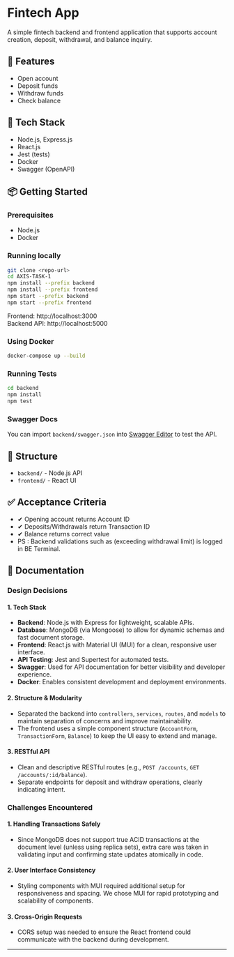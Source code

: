 # Fintech App

A simple fintech backend and frontend application that supports account creation, deposit, withdrawal, and balance inquiry.

## 🚀 Features
- Open account
- Deposit funds
- Withdraw funds
- Check balance

## 🧱 Tech Stack
- Node.js, Express.js
- React.js
- Jest (tests)
- Docker
- Swagger (OpenAPI)

## 📦 Getting Started
### Prerequisites
- Node.js
- Docker

### Running locally
```bash
git clone <repo-url>
cd AXIS-TASK-1
npm install --prefix backend
npm install --prefix frontend
npm start --prefix backend
npm start --prefix frontend
```
Frontend: http://localhost:3000  
Backend API: http://localhost:5000

### Using Docker
```bash
docker-compose up --build
```

### Running Tests
```bash
cd backend
npm install
npm test
```

### Swagger Docs
You can import `backend/swagger.json` into [Swagger Editor](https://editor.swagger.io/) to test the API.

## 📂 Structure
- `backend/` - Node.js API
- `frontend/` - React UI

## ✅ Acceptance Criteria
- ✔ Opening account returns Account ID
- ✔ Deposits/Withdrawals return Transaction ID
- ✔ Balance returns correct value
- PS : Backend validations such as (exceeding withdrawal limit) is logged in BE Terminal.

## 📄 Documentation

### Design Decisions

#### 1. **Tech Stack**
- **Backend**: Node.js with Express for lightweight, scalable APIs.
- **Database**: MongoDB (via Mongoose) to allow for dynamic schemas and fast document storage.
- **Frontend**: React.js with Material UI (MUI) for a clean, responsive user interface.
- **API Testing**: Jest and Supertest for automated tests.
- **Swagger**: Used for API documentation for better visibility and developer experience.
- **Docker**: Enables consistent development and deployment environments.

#### 2. **Structure & Modularity**
- Separated the backend into `controllers`, `services`, `routes`, and `models` to maintain separation of concerns and improve maintainability.
- The frontend uses a simple component structure (`AccountForm`, `TransactionForm`, `Balance`) to keep the UI easy to extend and manage.

#### 3. **RESTful API**
- Clean and descriptive RESTful routes (e.g., `POST /accounts`, `GET /accounts/:id/balance`).
- Separate endpoints for deposit and withdraw operations, clearly indicating intent.

### Challenges Encountered

#### 1. **Handling Transactions Safely**
- Since MongoDB does not support true ACID transactions at the document level (unless using replica sets), extra care was taken in validating input and confirming state updates atomically in code.

#### 2. **User Interface Consistency**
- Styling components with MUI required additional setup for responsiveness and spacing. We chose MUI for rapid prototyping and scalability of components.

#### 3. **Cross-Origin Requests**
- CORS setup was needed to ensure the React frontend could communicate with the backend during development.

---